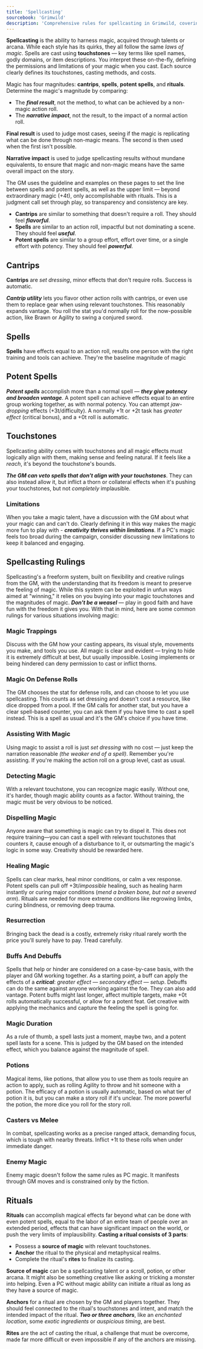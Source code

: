 ```yaml
---
title: 'Spellcasting'
sourcebook: 'Grimwild'
description: 'Comprehensive rules for spellcasting in Grimwild, covering magic magnitudes, touchstones, spell types, rulings, rituals, and guidelines for creative and balanced use of magic in play.'
---
```


**Spellcasting** is the ability to harness magic, acquired through talents or arcana. While each style has its quirks, they all follow the same _laws of magic_. Spells are cast using **touchstones** — key terms like spell names, godly domains, or item descriptions. You interpret these on-the-fly, defining the permissions and limitations of your magic when you cast. Each source clearly defines its touchstones, casting methods, and costs.

Magic has four magnitudes: **cantrips**, **spells**, **potent spells**, and **rituals**. Determine the magic's magnitude by comparing:

- The **_final result_**, not the method, to what can be achieved by a non-magic action roll.
- The **_narrative impact_**, not the result, to the impact of a normal action roll.

**Final result** is used to judge most cases, seeing if the magic is replicating what can be done through non-magic means. The second is then used when the first isn't possible.

**Narrative impact** is used to judge spellcasting results without mundane equivalents, to ensure that magic and non-magic means have the same overall impact on the story.

The GM uses the guideline and examples on these pages to set the line between spells and potent spells, as well as the upper limit — beyond extraordinary magic (+4t), only accomplishable with rituals. This is a judgment call set through play, so transparency and consistency are key.

- **Cantrips** are similar to something that doesn't require a roll. They should feel **_flavorful_**.
- **Spells** are similar to an action roll, impactful but not dominating a scene. They should feel **_useful_**.
- **Potent spells** are similar to a group effort, effort over time, or a single effort with potency. They should feel **_powerful_**.

## Cantrips

**Cantrips** are _set dressing_, minor effects that don't require rolls. Success is automatic.

**_Cantrip utility_** lets you flavor other action rolls with cantrips, or even use them to replace gear when using relevant touchstones. This reasonably expands vantage. You roll the stat you'd normally roll for the now-possible action, like Brawn or Agility to swing a conjured sword.

## Spells

**Spells** have effects equal to an action roll, results one person with the right training and tools can achieve. They're the baseline magnitude of magic

## Potent Spells

**_Potent spells_** accomplish more than a normal spell — **_they give potency and broaden vantage_**. A potent spell can achieve effects equal to an entire group working together, as with normal potency. You can attempt _jaw-dropping_ effects (+3t/difficulty). A normally +1t or +2t task has _greater effect_ (critical bonus), and a +0t roll is automatic.

## Touchstones

Spellcasting ability comes with touchstones and all magic effects must logically align with them, making sense and feeling natural. If it feels like a _reach_, it's beyond the touchstone's bounds.

**_The GM can veto spells that don't align with your touchstones_**. They can also instead allow it, but inflict a thorn or collateral effects when it's pushing your touchstones, but not _completely_ implausible.

### Limitations

When you take a magic talent, have a discussion with the GM about what your magic can and can't do. Clearly defining it in this way makes the magic more fun to play with - **_creativity thrives within limitations_**. If a PC's magic feels too broad during the campaign, consider discussing new limitations to keep it balanced and engaging.

## Spellcasting Rulings

Spellcasting's a freeform system, built on flexibility and creative rulings from the GM, with the understanding that its freedom is meant to preserve the feeling of magic. While this system can be exploited in unfun ways aimed at "winning," it relies on you buying into your magic touchstones and the magnitudes of magic. **_Don't be a weasel_** — play in good faith and have fun with the freedom it gives you. With that in mind, here are some common rulings for various situations involving magic:

### Magic Trappings

Discuss with the GM how your casting appears, its visual style, movements you make, and tools you use. All magic is clear and evident — trying to hide it is extremely difficult at best, but usually impossible. Losing implements or being hindered can deny permission to cast or inflict thorns.

### Magic On Defense Rolls

The GM chooses the stat for defense rolls, and can choose to let you use spellcasting. This counts as set dressing and doesn't cost a resource, like dice dropped from a pool. If the GM calls for another stat, but you have a clear spell-based counter, you can ask them if you have time to cast a spell instead. This is a spell as usual and it's the GM's choice if you have time.

### Assisting With Magic

Using magic to assist a roll is just _set dressing_ with no cost — just keep the narration reasonable _(the weaker end of a spell)_. Remember you're assisting. If you're making the action roll on a group level, cast as usual.

### Detecting Magic

With a relevant touchstone, you can recognize magic easily. Without one, it's harder, though magic ability counts as a factor. Without training, the magic must be very obvious to be noticed.

### Dispelling Magic

Anyone aware that something is magic can try to dispel it. This does not require training—you can cast a spell with relevant touchstones that counters it, cause enough of a disturbance to it, or outsmarting the magic's logic in some way. Creativity should be rewarded here.

### Healing Magic

Spells can clear marks, heal minor conditions, or calm a vex response. Potent spells can pull off +3t/_impossible_ healing, such as healing
harm instantly or curing major conditions (_mend
a broken bone, but not a severed arm_). Rituals are needed for more extreme conditions like regrowing limbs, curing blindness, or removing deep trauma.

### Resurrection

Bringing back the dead is a costly, extremely risky ritual rarely worth the price you'll surely have to pay. Tread carefully.

### Buffs And Debuffs

Spells that help or hinder are considered on a case-by-case basis, with the player and GM working together. As a starting point, a buff can apply the effects of a **_critical_**: _greater effect — secondary effect — setup_. Debuffs can do the same against anyone working against the foe. They can also add vantage. Potent buffs might last longer, affect multiple targets, make +0t rolls automatically successful, or allow for a potent feat. Get creative with applying the mechanics and capture the feeling the spell is going for.

### Magic Duration

As a rule of thumb, a spell lasts just a moment, maybe two, and a potent spell lasts for a scene. This is judged by the GM based on the intended effect, which you balance against the magnitude of spell.

### Potions

Magical items, like potions, that allow you to use them as tools require an action to apply, such as rolling Agility to throw and hit someone with a potion. The efficacy of a potion is usually automatic, based on what tier of potion it is, but you can make a story roll if it's unclear. The more powerful the potion, the more dice you roll for the story roll.

### Casters vs Melee

In combat, spellcasting works as a precise ranged attack, demanding focus, which is tough with nearby threats. Inflict +1t to these rolls when under immediate danger.

### Enemy Magic

Enemy magic doesn't follow the same rules as PC magic. It manifests through GM moves and is constrained only by the fiction.

## Rituals

**Rituals** can accomplish magical effects far beyond what can be done with even potent spells, equal to the labor of an entire team of people over an extended period, effects that can have significant impact on the world, or push the very limits of implausibility. **Casting a ritual consists of 3 parts**:

- Possess a **source of magic** with relevant touchstones.
- **Anchor** the ritual to the physical and metaphysical realms.
- Complete the ritual's **rites** to finalize its casting.

**Source of magic** can be a spellcasting talent or a scroll, potion, or other arcana. It might also be something creative like asking or tricking a monster into helping. Even a PC without magic ability can initiate a ritual as long as they have a source of magic.

**Anchors** for a ritual are chosen by the GM and players together. They should feel connected to the ritual's touchstones and intent, and match the intended impact of the ritual. **_Two or three anchors_**, like an _enchanted location_, some _exotic ingredients_ or _auspicious timing_, are best.

**Rites** are the act of casting the ritual, a challenge that must be overcome, made far more difficult or even impossible if any of the anchors are missing.
